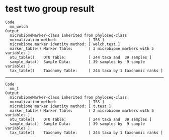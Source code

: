 # test two group result

    Code
      mm_welch
    Output
      microbiomeMarker-class inherited from phyloseq-class
      normalization method:              [ TSS ]
      microbiome marker identity method: [ welch.test ]
      marker_table() Marker Table:       [ 3 microbiome markers with 5 variables ]
      otu_table()    OTU Table:          [ 244 taxa and  39 samples ]
      sample_data()  Sample Data:        [ 39 samples by  9 sample variables ]
      tax_table()    Taxonomy Table:     [ 244 taxa by 1 taxonomic ranks ]

---

    Code
      mm_t
    Output
      microbiomeMarker-class inherited from phyloseq-class
      normalization method:              [ TSS ]
      microbiome marker identity method: [ t.test ]
      marker_table() Marker Table:       [ 2 microbiome markers with 5 variables ]
      otu_table()    OTU Table:          [ 244 taxa and  39 samples ]
      sample_data()  Sample Data:        [ 39 samples by  9 sample variables ]
      tax_table()    Taxonomy Table:     [ 244 taxa by 1 taxonomic ranks ]

